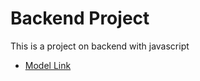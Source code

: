 # Backend Project

This is a project on backend with javascript

- [Model Link](https://app.eraser.io/workspace/YtPqZ...)